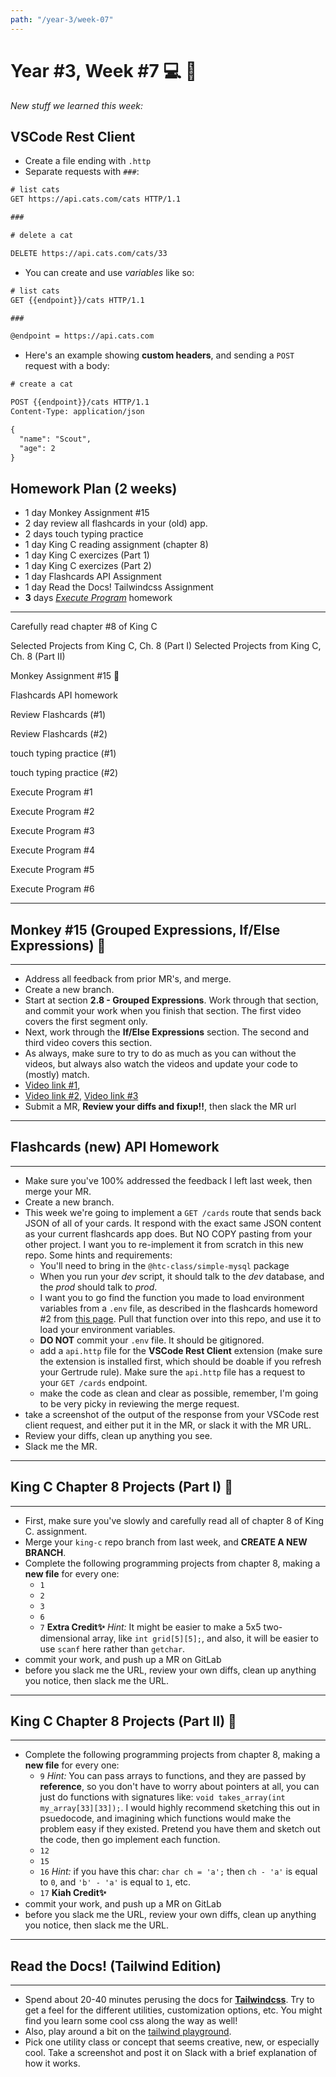 ```yaml
---
path: "/year-3/week-07"
---
```


# Year #3, Week #7 💻 🏉

_New stuff we learned this week:_

## VSCode Rest Client

- Create a file ending with `.http`
- Separate requests with `###`:

```txt
# list cats
GET https://api.cats.com/cats HTTP/1.1

###

# delete a cat

DELETE https://api.cats.com/cats/33
```

- You can create and use _variables_ like so:

```txt
# list cats
GET {{endpoint}}/cats HTTP/1.1

###

@endpoint = https://api.cats.com
```

- Here's an example showing **custom headers**, and sending a `POST` request
  with a body:

```txt
# create a cat

POST {{endpoint}}/cats HTTP/1.1
Content-Type: application/json

{
  "name": "Scout",
  "age": 2
}
```

## Homework Plan (2 weeks)

- 1 day Monkey Assignment #15
- 2 day review all flashcards in your (old) app.
- 2 days touch typing practice
- 1 day King C reading assignment (chapter 8)
- 1 day King C exercizes (Part 1)
- 1 day King C exercizes (Part 2)
- 1 day Flashcards API Assignment
- 1 day Read the Docs! Tailwindcss Assignment
- **3** days [_Execute Program_](https://www.executeprogram.com) homework

---

<Checkable id="read-king">Carefully read chapter #8 of King C</Checkable>

<Checkable id="king-8a">
  Selected Projects from King C, Ch. 8 (Part I)
</Checkable>

<Checkable id="king-8b">
  Selected Projects from King C, Ch. 8 (Part II)
</Checkable>

<Checkable id="monkey-13">Monkey Assignment #15 🐒</Checkable>

<Checkable id="f2">Flashcards API homework</Checkable>

<Checkable id="flash-review">Review Flashcards (#1)</Checkable>

<Checkable id="flash-review-2">Review Flashcards (#2)</Checkable>

<Checkable id="typing">touch typing practice (#1)</Checkable>

<Checkable id="typing-2">touch typing practice (#2)</Checkable>

<Checkable id="xp-1">Execute Program #1</Checkable>

<Checkable id="xp-2">Execute Program #2</Checkable>

<Checkable id="xp-3">Execute Program #3</Checkable>

<Checkable id="xp-4">Execute Program #4</Checkable>

<Checkable id="xp-5">Execute Program #5</Checkable>

<Checkable id="xp-6">Execute Program #6</Checkable>

---

## Monkey #15 (Grouped Expressions, If/Else Expressions) 🐒

---

- Address all feedback from prior MR's, and merge.
- Create a new branch.
- Start at section **2.8 - Grouped Expressions**. Work through that section, and
  commit your work when you finish that section. The first video covers the
  first segment only.
- Next, work through the **If/Else Expressions** section. The second and third
  video covers this section.
- As always, make sure to try to do as much as you can without the videos, but
  always also watch the videos and update your code to (mostly) match.
- [Video link #1](http://jared.howtocomputer.link/monkey/22--2.8-grouped-expressions.mp4),
- [Video link #2](http://jared.howtocomputer.link/monkey/23--2.8-if-else-pt-1.mp4),
  [Video link #3](http://jared.howtocomputer.link/monkey/24--2.8-if-else-pt-2.mp4)
- Submit a MR, **Review your diffs and fixup!!**, then slack the MR url

---

## Flashcards (new) API Homework

---

- Make sure you've 100% addressed the feedback I left last week, then merge your
  MR.
- Create a new branch.
- This week we're going to implement a `GET /cards` route that sends back JSON
  of all of your cards. It respond with the exact same JSON content as your
  current flashcards app does. But NO COPY pasting from your other project. I
  want you to re-implement it from scratch in this new repo. Some hints and
  requirements:
  - You'll need to bring in the `@htc-class/simple-mysql` package
  - When you run your _dev_ script, it should talk to the _dev_ database, and
    the _prod_ should talk to _prod_.
  - I want you to go find the function you made to load environment variables
    from a `.env` file, as described in the flashcards homeword #2 from
    [this page](https://homework.howtocomputer.link/year-2/week-24). Pull that
    function over into this repo, and use it to load your environment variables.
  - **DO NOT** commit your `.env` file. It should be gitignored.
  - add a `api.http` file for the **VSCode Rest Client** extension (make sure
    the extension is installed first, which should be doable if you refresh your
    Gertrude rule). Make sure the `api.http` file has a request to your
    `GET /cards` endpoint.
  - make the code as clean and clear as possible, remember, I'm going to be very
    picky in reviewing the merge request.
- take a screenshot of the output of the response from your VSCode rest client
  request, and either put it in the MR, or slack it with the MR URL.
- Review your diffs, clean up anything you see.
- Slack me the MR.

---

## King C Chapter 8 Projects (Part I) 👑

---

- First, make sure you've slowly and carefully read all of chapter 8 of King C.
  assignment.
- Merge your `king-c` repo branch from last week, and **CREATE A NEW BRANCH**.
- Complete the following programming projects from chapter 8, making a **new
  file** for every one:
  - `1`
  - `2`
  - `3`
  - `6`
  - `7` **Extra Credit✨** _Hint:_ It might be easier to make a 5x5 two-dimensional array, like `int grid[5][5];`, and also, it will be easier to use `scanf` here rather than `getchar`.
- commit your work, and push up a MR on GitLab
- before you slack me the URL, review your own diffs, clean up anything you
  notice, then slack me the URL.

---

## King C Chapter 8 Projects (Part II) 👑

---

- Complete the following programming projects from chapter 8, making a **new
  file** for every one:
  - `9` _Hint:_ You can pass arrays to functions, and they are passed by **reference**, so you don't have to worry about pointers at all, you can just do functions with signatures like: `void takes_array(int my_array[33][33]);`. I would highly recommend sketching this out in psuedocode, and imagining which functions would make the problem easy if they existed. Pretend you have them and sketch out the code, then go implement each function.
  - `12`
  - `15`
  - `16` _Hint:_ if you have this char: `char ch = 'a';` then `ch - 'a'` is equal to `0`, and `'b' - 'a'` is equal to `1`, etc.
  - `17` **Kiah Credit✨**
- commit your work, and push up a MR on GitLab
- before you slack me the URL, review your own diffs, clean up anything you
  notice, then slack me the URL.

---

## Read the Docs! (Tailwind Edition)

---

- Spend about 20-40 minutes perusing the docs for
  [**Tailwindcss**](https://tailwindcss.com/). Try to get a feel for the
  different utilities, customization options, etc. You might find you learn some
  cool css along the way as well!
- Also, play around a bit on the
  [tailwind playground](https://play.tailwindcss.com).
- Pick one utility class or concept that seems creative, new, or especially
  cool. Take a screenshot and post it on Slack with a brief explanation of how
  it works.
